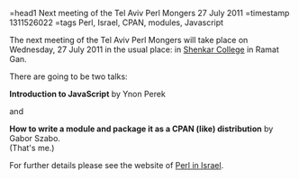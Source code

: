 =head1 Next meeting of the Tel Aviv Perl Mongers 27 July 2011
=timestamp 1311526022
=tags Perl, Israel, CPAN, modules, Javascript

The next meeting of the Tel Aviv Perl Mongers will take place on Wednesday, 27 July 2011 
in the usual place: in <a href="http://www.shenkar.ac.il/">Shenkar College</a> in Ramat Gan.

There are going to be two talks:

<b>Introduction to JavaScript</b> by Ynon Perek

and

<b>How to write a module and package it as a CPAN (like) distribution</b> by Gabor Szabo.<br />
(That's me.)

For further details please see the website of <a href="http://perl.org.il/">Perl in Israel</a>.

